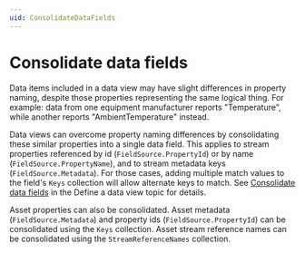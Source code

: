 ```yaml
---
uid: ConsolidateDataFields
---
```


# Consolidate data fields
Data items included in a data view may have slight differences in property naming, despite those properties representing the same logical thing. For example: data from one equipment manufacturer reports "Temperature", while another reports "AmbientTemperature" instead.

Data views can overcome property naming differences by consolidating these similar properties into a single data field. This applies to stream properties referenced by id (`FieldSource.PropertyId`) or by name (`FieldSource.PropertyName`), and to stream metadata keys (`FieldSource.Metadata`). For those cases, adding multiple match values to the field's `Keys` collection will allow alternate keys to match. See [Consolidate data fields](xref:DefineaDataViewRecommendedWorkflow#consolidate-data-fields) in the Define a data view topic for details.

Asset properties can also be consolidated. Asset metadata (`FieldSource.Metadata`) and property ids (`FieldSource.PropertyId`) can be consolidated using the `Keys` collection. Asset stream reference names can be consolidated using the `StreamReferenceNames` collection.
